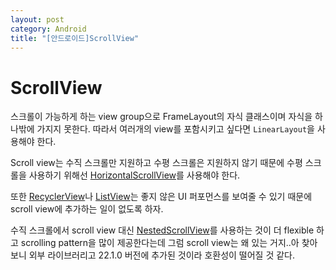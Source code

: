 ```yaml
---
layout: post
category: Android
title: "[안드로이드]ScrollView"
---
```


# ScrollView

스크롤이 가능하게 하는 view group으로 FrameLayout의 자식 클래스이며 자식을 하나밖에 가지지 못한다. 따라서 여러개의 view를 포함시키고 싶다면 `LinearLayout`을 사용해야 한다.

Scroll view는 수직 스크롤만 지원하고 수평 스크롤은 지원하지 않기 때문에 수평 스크롤을 사용하기 위해선 [HorizontalScrollView](https://developer.android.com/reference/android/widget/HorizontalScrollView.html)를 사용해야 한다.

또한 [RecyclerView](https://developer.android.com/reference/android/support/v7/widget/RecyclerView.html)나 [ListView](https://developer.android.com/reference/android/widget/ListView.html)는 좋지 않은 UI 퍼포먼스를 보여줄 수 있기 때문에 scroll view에 추가하는 일이 없도록 하자.

수직 스크롤에서 scroll view 대신 [NestedScrollView](https://developer.android.com/reference/android/support/v4/widget/NestedScrollView.html)를 사용하는 것이 더 flexible 하고 scrolling pattern을 많이 제공한다는데 그럼 scroll view는 왜 있는 거지..아 찾아보니 외부 라이브러리고 22.1.0 버전에 추가된 것이라 호환성이 떨어질 것 같다.